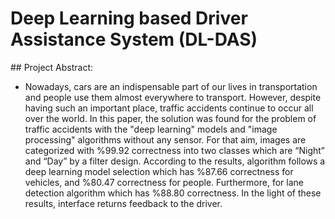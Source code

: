 # Deep Learning based Driver Assistance System (DL-DAS)


## Project Abstract:

- Nowadays, cars are an indispensable part of our lives in transportation and people use them almost everywhere to transport. However, despite having such an important place, traffic accidents continue to occur all over the world. In this paper, the solution was found for the problem of traffic accidents with the "deep learning" models and "image processing" algorithms without any sensor. For that aim, images are categorized with %99.92 correctness into two classes which are “Night” and “Day” by a filter design. According to the results, algorithm follows a deep learning model selection which has %87.66 correctness for vehicles, and %80.47 correctness for people. Furthermore, for lane detection algorithm which has %88.80 correctness. In the light of these results, interface returns feedback to the driver.

